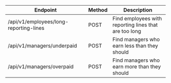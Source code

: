| Endpoint                               | Method | Description                                           |
|----------------------------------------|--------|-------------------------------------------------------|
| /api/v1/employees/long-reporting-lines | POST   | Find employees with reporting lines that are too long |
| /api/v1/managers/underpaid             | POST   | Find managers who earn less than they should          |
| /api/v1/managers/overpaid              | POST   | Find managers who earn more than they should          |


